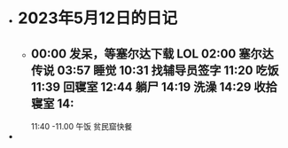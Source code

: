 - # 2023年5月12日的日记
	- 00:00
	  发呆，等塞尔达下载
	  LOL
	  02:00
	  塞尔达传说
	  03:57
	  睡觉
	  10:31
	  找辅导员签字
	  11:20
	  吃饭
	  11:39
	  回寝室
	  12:44
	  躺尸
	  14:19
	  洗澡
	  14:29
	  收拾寝室
	  14:
	  ---
	  11:40
	  -11.00
	  午饭
	  贫民窟快餐
-